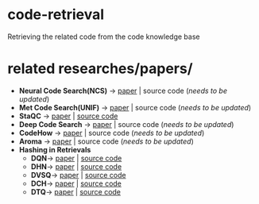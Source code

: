 # code-retrieval
Retrieving the related code from the code knowledge base

# related researches/papers/
* **Neural Code Search(NCS)** -> [paper](https://people.eecs.berkeley.edu/~ksen/papers/ncs.pdf) | source code (*needs to be updated*)
* **Met Code Search(UNIF)** -> [paper](https://arxiv.org/pdf/1905.03813.pdf) | source code (*needs to be updated*)
* **StaQC** -> [paper](http://web.cse.ohio-state.edu/~sun.397/docs/StaQC-www18.pdf) | [source code](https://github.com/LittleYUYU/StackOverflow-Question-Code-Dataset)
* **Deep Code Search** -> [paper](https://guxd.github.io/papers/deepcs.pdf) | source code (*needs to be updated*)
* **CodeHow** -> [paper](https://www.researchgate.net/publication/316922032_CodeHow_Effective_Code_Search_based_on_API_Understanding_and_Extended_Boolean_Model) | source code (*needs to be updated*)
* **Aroma** -> [paper](https://ai.facebook.com/blog/aroma-ml-for-code-recommendation/) | source code (*needs to be updated*)
* **Hashing in Retrievals** 
    * **DQN**-> [paper](http://yue-cao.me/doc/deep-quantization-networks-dqn-aaai16.pdf) | [source code](https://github.com/thulab/DeepHash/tree/master/DeepHash/model/dqn)
    * **DHN**-> [paper](http://ise.thss.tsinghua.edu.cn/~mlong/doc/deep-hashing-network-aaai16.pdf) | [source code](https://github.com/thulab/DeepHash/tree/master/DeepHash/model/dhn)
    * **DVSQ**-> [paper](http://yue-cao.me/doc/deep-visual-semantic-quantization-cvpr17.pdf) | [source code](https://github.com/thulab/DeepHash/tree/master/DeepHash/model/dvsq)
    * **DCH**-> [paper](http://ise.thss.tsinghua.edu.cn/~mlong/doc/deep-cauchy-hashing-cvpr18.pdf) | [source code](https://github.com/thulab/DeepHash/tree/master/DeepHash/model/dch)
    * **DTQ**-> [paper](https://github.com/thulab/DeepHash/blob/master/ise.thss.tsinghua.edu.cn/~mlong/doc/deep-triplet-quantization-acmmm18.pdf) | [source code](https://github.com/thulab/DeepHash/tree/master/DeepHash/model/dtq)
 
